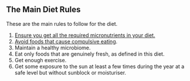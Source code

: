 ## The Main Diet Rules

These are the main rules to follow for the diet. 

1. [Ensure you get all the required micronutrients in your diet.][micronutrients]
1. [Avoid foods that cause compulsive eating][compulsive].
1. Maintain a healthy microbiome.
1. Eat only foods that are genuinely fresh, as defined in this diet.
1. Get enough exercise.
1. Get some exposure to the sun at least a few times during the year at a safe level but without sunblock or moisturiser.

[micronutrients]: #micronutrients
[compulsive]: #compulsive
